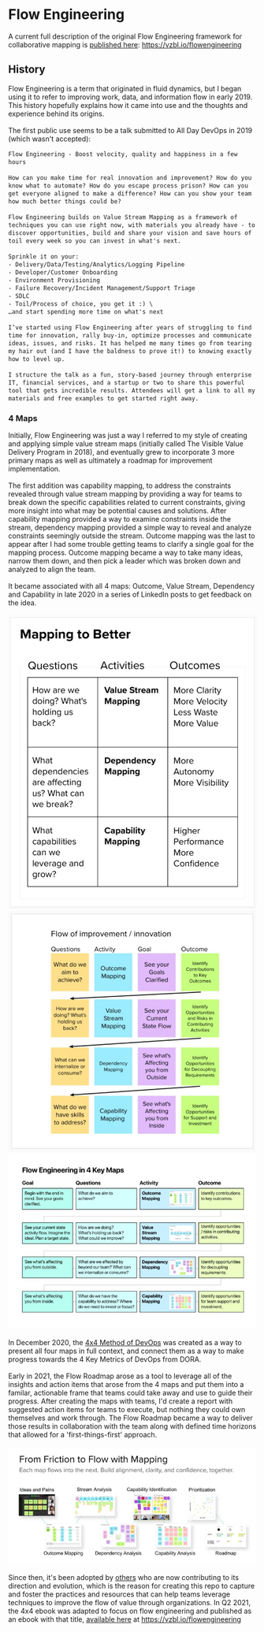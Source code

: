 # Flow Engineering

A current full description of the original Flow Engineering framework for collaborative mapping is [published here](https://vzbl.io/flowengineering): https://vzbl.io/flowengineering

## History

Flow Engineering is a term that originated in fluid dynamics, but I began using it to refer to improving work, data, and information flow in early 2019. This history hopefully explains how it came into use and the thoughts and experience behind its origins. 
  \
  \
The first public use seems to be a talk submitted to All Day DevOps in 2019 (which wasn't accepted):

```
Flow Engineering - Boost velocity, quality and happiness in a few hours

How can you make time for real innovation and improvement? How do you know what to automate? How do you escape process prison? How can you get everyone aligned to make a difference? How can you show your team how much better things could be?

Flow Engineering builds on Value Stream Mapping as a framework of techniques you can use right now, with materials you already have - to discover opportunities, build and share your vision and save hours of toil every week so you can invest in what's next.

Sprinkle it on your:
- Delivery/Data/Testing/Analytics/Logging Pipeline
- Developer/Customer Onboarding
- Environment Provisioning
- Failure Recovery/Incident Management/Support Triage
- SDLC
- Toil/Process of choice, you get it :) \
…and start spending more time on what's next

I’ve started using Flow Engineering after years of struggling to find time for innovation, rally buy-in, optimize processes and communicate ideas, issues, and risks. It has helped me many times go from tearing my hair out (and I have the baldness to prove it!) to knowing exactly how to level up.

I structure the talk as a fun, story-based journey through enterprise IT, financial services, and a startup or two to share this powerful tool that gets incredible results. Attendees will get a link to all my materials and free examples to get started right away.
```

### 4 Maps

Initially, Flow Engineering was just a way I referred to my style of creating and applying simple value stream maps (initially called The Visible Value Delivery Program in 2018), and eventually grew to incorporate 3 more primary maps as well as ultimately a roadmap for improvement implementation.
  \
  \
The first addition was capability mapping, to address the constraints revealed through value stream mapping by providing a way for teams to break down the specific capabilities related to current constraints, giving more insight into what may be potential causes and solutions. After capability mapping provided a way to examine constraints inside the stream, dependency mapping provided a simple way to reveal and analyze constraints seemingly outside the stream. Outcome mapping was the last to appear after I had some trouble getting teams to clarify a single goal for the mapping process. Outcome mapping became a way to take many ideas, narrow them down, and then pick a leader which was broken down and analyzed to align the team.
  \
  \
It became associated with all 4 maps: Outcome, Value Stream, Dependency and Capability in late 2020 in a series of LinkedIn posts to get feedback on the idea.
  \
  \
![Flow Engineering image 1](fe1.jpeg)
![Flow Engineering image 2](fe2.jpeg)
![Flow Engineering image 4](fe4.jpeg)
  \
  \
In December 2020, the [4x4 Method of DevOps](https://vzbl.io/4x4) was created as a way to present all four maps in full context, and connect them as a way to make progress towards the 4 Key Metrics of DevOps from DORA.
  \
  \
Early in 2021, the Flow Roadmap arose as a tool to leverage all of the insights and action items that arose from the 4 maps and put them into a familar, actionable frame that teams could take away and use to guide their progress. After creating the maps with teams, I'd create a report with suggested action items for teams to execute, but nothing they could own themselves and work through. The Flow Roadmap became a way to deliver those results in collaboration with the team along with defined time horizons that allowed for a 'first-things-first' approach.
  \
  \
![Flow Engineering image 3](fe3.jpeg)
  \
  \
Since then, it's been adopted by [others](https://xodiac.ca/services/flow-engineering) who are now contributing to its direction and evolution, which is the reason for creating this repo to capture and foster the practices and resources that can help teams leverage techniques to improve the flow of value through organizations. In Q2 2021, the 4x4 ebook was adapted to focus on flow engineering and published as an ebook with that title, [available here](https://vzbl.io/flowengineering) at https://vzbl.io/flowengineering
